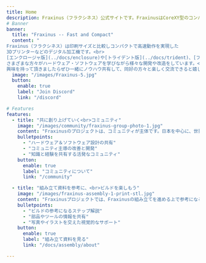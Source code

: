 ```yaml
---
title: Home
description: Fraxinus（フラクシネス）公式サイトです。FraxinusはCoreXY型のコンパクトな3Dプリンターです。
# Banner
banner:
  title: "Fraxinus -- Fast and Compact"
  content: "
Fraxinus（フラクシネス）は印刷サイズと比較しコンパクトで高速動作を実現した
3Dプリンターなどのデジタル加工機です。<br>
[エンクロージャ版](../docs/enclosure)や[トライデント版](../docs/trident)、[フライングガントリー版](../docs/flying-gantry)、[マイクロ3Dプリンタ](../docs/micro-printers)もあり、
さまざまな方々がハードウェア・ソフトウェアを学びながら様々な開発や改造をしています。<br>
興味を持って頂きましたらぜひ一緒にノウハウ共有して、同好の方々と楽しく交流できると嬉しいです！"
  image: "/images/Fraxinus-5.jpg"
  button:
    enable: true
    label: "Join Discord"
    link: "/discord"

# Features
features:
  - title: "共に創り上げていく<br>コミュニティ"
    image: "/images/community/fraxinus-group-photo-1.jpg"
    content: "Fraxinusのプロジェクトは、コミュニティが主体です。日本を中心に、世界中のエンジニア、メイカー、そして愛好家と共に、設計を共有したり、困ったことを助け合ったり、情報共有しながら加工機の理解を深めものづくりを楽しんでいます。"
    bulletpoints:
      - "ハードウェア＆ソフトウェア設計の共有"
      - "コミュニティ主導の改善と開発"
      - "知識と経験を共有する活発なコミュニティ"
    button:
      enable: true
      label: "コミュニティについて"
      link: "/community"

  - title: "組み立て資料を参考に、<br>ビルドを楽しもう"
    image: "/images/fraxinus-assembly-1-print-stl.jpg"
    content: "Fraxinusプロジェクトでは、Fraxinusの組み立てを進める上で参考になる資料を公開しています。ステップごとの解説や必要な情報の共有を通じて、参加者の方々が組み立てのプロセスを楽しめるような場所づくりを目指しています。コミュニティの仲間と共にビルドを始めてみませんか？"
    bulletpoints:
      - "ビルドの参考になるステップ解説"
      - "部品やツールの情報を共有"
      - "写真やイラストを交えた視覚的なサポート"
    button:
      enable: true
      label: "組み立て資料を見る"
      link: "/docs/assembly/about"

---
```

